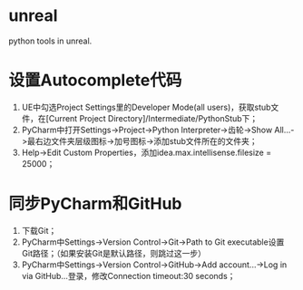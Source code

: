 # unreal
python tools in unreal.

# 设置Autocomplete代码
1. UE中勾选Project Settings里的Developer Mode(all users)，获取stub文件，在[Current Project Directory]/Intermediate/PythonStub下；
2. PyCharm中打开Settings->Project->Python Interpreter->齿轮->Show All...->最右边文件夹层级图标->加号图标->添加stub文件所在的文件夹；
3. Help->Edit Custom Properties，添加idea.max.intellisense.filesize = 25000；

# 同步PyCharm和GitHub
1. 下载Git；
2. PyCharm中Settings->Version Control->Git->Path to Git executable设置Git路径；（如果安装Git是默认路径，则跳过这一步）
3. PyCharm中Settings->Version Control->GitHub->Add account...->Log in via GitHub...登录，修改Connection timeout:30 seconds；
